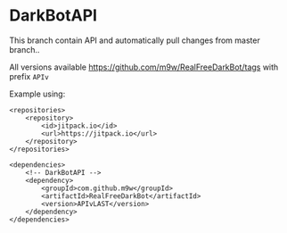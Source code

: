 # DarkBotAPI

This branch contain API and automatically pull changes from master branch..

All versions available https://github.com/m9w/RealFreeDarkBot/tags with prefix `APIv`

Example using:
```
<repositories>
    <repository>
        <id>jitpack.io</id>
        <url>https://jitpack.io</url>
    </repository>
</repositories>

<dependencies>
    <!-- DarkBotAPI -->
    <dependency>
        <groupId>com.github.m9w</groupId>
        <artifactId>RealFreeDarkBot</artifactId>
        <version>APIvLAST</version>
    </dependency>
</dependencies>
```
